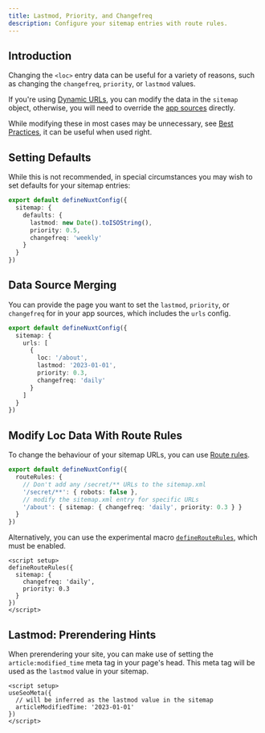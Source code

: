 ```yaml
---
title: Lastmod, Priority, and Changefreq
description: Configure your sitemap entries with route rules.
---
```


## Introduction

Changing the `<loc>` entry data can be useful for a variety of reasons, such as changing the `changefreq`, `priority`, or `lastmod` values.

If you're using [Dynamic URLs](/sitemap/guides/dynamic-urls), you can modify the data in the `sitemap` object, otherwise, you will
need to override the [app sources](/sitemap/getting-started/data-sources) directly.

While modifying these in most cases may be unnecessary, see [Best Practices](/docs/sitemap/guides/best-practices), it can be useful when used right.

## Setting Defaults

While this is not recommended, in special circumstances you may wish to set defaults for your sitemap entries:

```ts [nuxt.config.ts]
export default defineNuxtConfig({
  sitemap: {
    defaults: {
      lastmod: new Date().toISOString(),
      priority: 0.5,
      changefreq: 'weekly'
    }
  }
})
```

## Data Source Merging

You can provide the page you want to set the `lastmod`, `priority`, or `changefreq` for in your app sources, which includes
the `urls` config.

```ts [nuxt.config.ts]
export default defineNuxtConfig({
  sitemap: {
    urls: [
      {
        loc: '/about',
        lastmod: '2023-01-01',
        priority: 0.3,
        changefreq: 'daily'
      }
    ]
  }
})
```

## Modify Loc Data With Route Rules

To change the behaviour of your sitemap URLs, you can use [Route rules](https://nuxt.com/docs/api/configuration/nuxt-config/#routerules).

```ts [nuxt.config.ts]
export default defineNuxtConfig({
  routeRules: {
    // Don't add any /secret/** URLs to the sitemap.xml
    '/secret/**': { robots: false },
    // modify the sitemap.xml entry for specific URLs
    '/about': { sitemap: { changefreq: 'daily', priority: 0.3 } }
  }
})
```

Alternatively, you can use the experimental macro [`defineRouteRules`](https://nuxt.com/docs/api/utils/define-route-rules), which must
be enabled.

```vue [pages/index.vue]
<script setup>
defineRouteRules({
  sitemap: {
    changefreq: 'daily',
    priority: 0.3
  }
})
</script>
```


## Lastmod: Prerendering Hints

When prerendering your site, you can make use of setting the `article:modified_time` meta tag in your page's head. This
meta tag will be used as the `lastmod` value in your sitemap.

```vue [pages/index.vue]
<script setup>
useSeoMeta({
  // will be inferred as the lastmod value in the sitemap
  articleModifiedTime: '2023-01-01'
})
</script>
```
